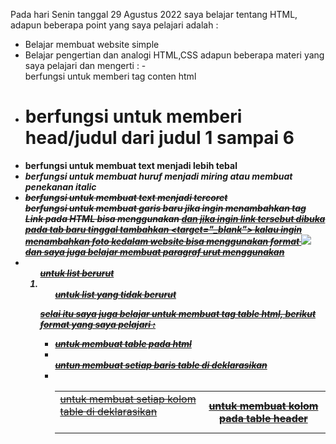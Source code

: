 Pada hari Senin tanggal 29 Agustus 2022 saya belajar tentang HTML, adapun beberapa point yang saya pelajari adalah :
- Belajar membuat website simple
- Belajar pengertian dan analogi HTML,CSS
adapun beberapa materi yang saya pelajari dan mengerti :
-<div> berfungsi untuk memberi tag conten html
- <h1> berfungsi untuk memberi head/judul dari judul 1 sampai 6
- <strong> berfungsi untuk membuat text menjadi lebih tebal
- <em> berfungsi untuk membuat huruf menjadi miring atau membuat penekanan italic
- <s> berfungsi untuk membuat text menjadi tercoret
<br> berfungsi untuk membuat garis baru
jika ingin menambahkan tag Link pada HTML bisa menggunakan <a href="alamat link "> dan jika ingin link tersebut dibuka pada tab baru tinggal tambahkan <target="_blank">
kalau ingin menambahkan foto kedalam website bisa menggunakan format <img src ="file local atau link foto"/>
dan saya juga belajar membuat paragraf urut menggunakan 
- <ol> untuk list berurut
- <ul> untuk list yang tidak berurut
selai itu saya juga belajar untuk membuat tag table html, berikut format yang saya pelajari :
- <table> untuk membuat table pada html
- <tr> untun membuat setiap baris table di deklarasikan 
- <td> untuk membuat setiap kolom table di deklarasikan
- <th> untuk membuat kolom pada table header